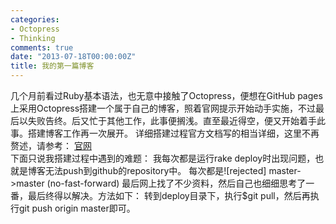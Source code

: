 ```yaml
---
categories:
- Octopress
- Thinking
comments: true
date: "2013-07-18T00:00:00Z"
title: 我的第一篇博客
---
```

几个月前看过Ruby基本语法，也无意中接触了Octopress，便想在GitHub pages上采用Octopress搭建一个属于自己的博客，照着官网提示开始动手实施，不过最后以失败告终。后又忙于其他工作，此事便搁浅。直至最近得空，便又开始着手此事。搭建博客工作再一次展开。
详细搭建过程官方文档写的相当详细，这里不再赘述，请参考：
[官网](octopress.org/docs/setup)  
下面只说我搭建过程中遇到的难题：
我每次都是运行rake deploy时出现问题，也就是博客无法push到github的repository中。
每次都是![rejected] master->master (no-fast-forward)
最后网上找了不少资料，然后自己也细细思考了一番，最后终得以解决。方法如下：
转到deploy目录下，执行$git pull，然后再执行git push origin master即可。
